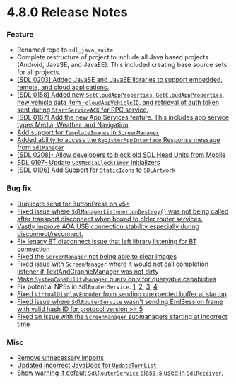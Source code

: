 # 4.8.0 Release Notes

### Feature
- Renamed repo to `sdl_java_suite`
- Complete restructure of project to include all Java based projects (Android, JavaSE, and JavaEE). This included creating base source sets for all projects.
- [[SDL 0203] Added JavaSE and JavaEE libraries to support embedded, remote, and cloud applications.](https://github.com/smartdevicelink/sdl_android/pull/983)
- [[SDL 0158] Added new `SetCloudAppProperties`, `GetCloudAppProperties`, new vehicle data item -`cloudAppVehicleID`, and retrieval of auth token sent during `StartServiceACK` for RPC service.  ](https://github.com/smartdevicelink/sdl_android/issues/981)
- [[SDL 0167] Add the new App Services feature. This includes app service types Media, Weather, and Navigation](https://github.com/smartdevicelink/sdl_android/issues/810)
- [Add support for `TemplateImages` in `ScreenManager`](https://github.com/smartdevicelink/sdl_android/issues/916)
- [Added ability to access the `RegisterAppInterface` Response message from `SdlManager`](https://github.com/smartdevicelink/sdl_android/issues/928)
- [[SDL 0208]- Allow developers to block old SDL Head Units from Mobile](https://github.com/smartdevicelink/sdl_android/issues/955)
- [SDL 0197- Update `SetMediaClockTimer` Initializers](https://github.com/smartdevicelink/sdl_android/issues/856)
- [[SDL 0196] Add Support for `StaticIcons` to `SDLArtwork`](https://github.com/smartdevicelink/sdl_android/issues/848)

 
### Bug fix
- [Duplicate send for ButtonPress on v5+](https://github.com/smartdevicelink/sdl_android/issues/1007)
- [Fixed issue where `SdlManagerListener.onDestroy()` was not  being called after transport disconnect when bound to older router services.](https://github.com/smartdevicelink/sdl_android/issues/932)
 - [Vastly improve AOA USB connection stability especially during disconnect/reconnect.](https://github.com/smartdevicelink/sdl_android/issues/924)
- [Fix legacy BT disconnect issue that left library listening for BT connection](https://github.com/smartdevicelink/sdl_android/pull/935)
- [Fixed the `ScreenManager` not being able to clear images](https://github.com/smartdevicelink/sdl_android/pull/954)
- [Fixed issue with `ScreenManager` where it would not call completion listener if TextAndGraphicManager was not dirty](https://github.com/smartdevicelink/sdl_android/issues/930)
- [Make `SystemCapabilityManager` query only for queryable capabilities](https://github.com/smartdevicelink/sdl_android/pull/966)
 - Fix potential NPEs in `SdlRouterService`: [1](https://github.com/smartdevicelink/sdl_android/issues/951), [2](https://github.com/smartdevicelink/sdl_android/pull/956), [3](https://github.com/smartdevicelink/sdl_android/pull/957), [4](https://github.com/smartdevicelink/sdl_android/issues/945)
- [Fixed `VirtualDisplayEncoder` from sending unexpected buffer at startup](https://github.com/smartdevicelink/sdl_android/issues/921)
- [Fixed issue where `SdlRouterService` wasn't sending EndSession frame with valid hash ID for protocol version >= 5](https://github.com/smartdevicelink/sdl_android/issues/943)
- [Fixed an issue with the `ScreenManager` submanagers starting at incorrect time](https://github.com/smartdevicelink/sdl_android/pull/938)

### Misc 
- [Remove unnecessary imports](https://github.com/smartdevicelink/sdl_android/issues/923)
- [Updated incorrect JavaDocs for `UpdateTurnList`](https://github.com/smartdevicelink/sdl_android/issues/1017)
- [Show warning if default `SdlRouterService` class is used in `SdlReceiver`. ](https://github.com/smartdevicelink/sdl_android/issues/975)


